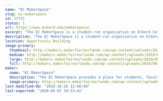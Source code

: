 ```yaml
---
name: "EC MakerSpace"
slug: ec-makerspace
id: 37755
status: 1
url: https://www.eckerd.edu/makerspace/
excerpt: "The EC MakerSpace is a student-run organization on Eckerd College's campus. Students will be exhibiting some of their favorite things that have been made at the EC MakerSpace along with giving out stickers and making buttons!"
description: "The EC MakerSpace is a student-run organization on Eckerd College's campus. The student leaders of the EC MakerSpace will be exhibiting their favorite things that have been made by ECMS members-- from research projects to knick knacks and everything in-between. This will include projects in woodworking, blacksmithing, 3D-printing, sewing, jewelry making, and more!"
location: Opportunity Building
image-primary:
  thumbnail: http://makers.makerfaireorlando.com/wp-content/uploads/2019/09/ecms-logo-2-150x150.jpg
  medium: http://makers.makerfaireorlando.com/wp-content/uploads/2019/09/ecms-logo-2-300x300.jpg
  large: http://makers.makerfaireorlando.com/wp-content/uploads/2019/09/ecms-logo-2.jpg
  full: http://makers.makerfaireorlando.com/wp-content/uploads/2019/09/ecms-logo-2.jpg
maker:
  name: "EC MakerSpace"
  description: "The EC MakerSpace provides a place for students, faculty, and other members of the Eckerd College community to embrace their creativity and develop new skills in an environment conducive to independent thought and innovation. We have students experienced in woodworking, blacksmithing, 3D-printing, coding, and much more! Through office hours, workshops, and other events, the EC MakerSpace gives students a place to explore their interests while gaining hands-on experience in a wide variety of fields."
  image-primary: http://makers.makerfaireorlando.com/wp-content/uploads/2019/09/ecms-logo-1.jpg
last-modified-db: "2019-10-26 12:48:40"
last-exported: "2020-05-07 10:33:41"
---
```


